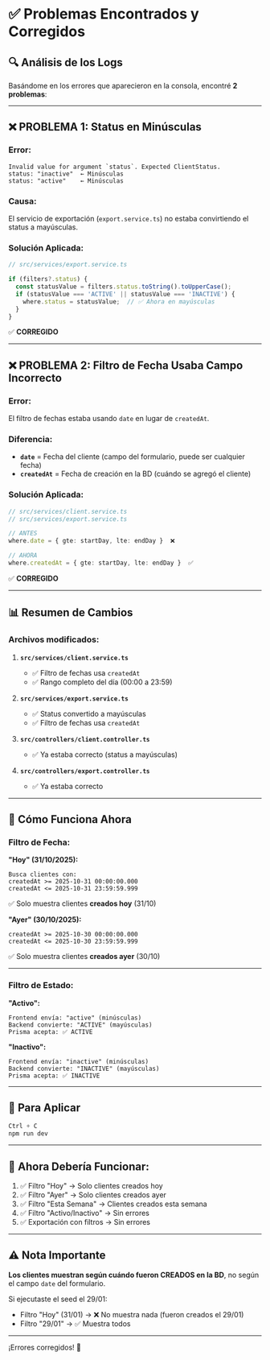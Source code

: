 # ✅ Problemas Encontrados y Corregidos

## 🔍 Análisis de los Logs

Basándome en los errores que aparecieron en la consola, encontré **2 problemas**:

---

## ❌ PROBLEMA 1: Status en Minúsculas

### Error:
```
Invalid value for argument `status`. Expected ClientStatus.
status: "inactive"  ← Minúsculas
status: "active"    ← Minúsculas
```

### Causa:
El servicio de exportación (`export.service.ts`) no estaba convirtiendo el status a mayúsculas.

### Solución Aplicada:
```typescript
// src/services/export.service.ts

if (filters?.status) {
  const statusValue = filters.status.toString().toUpperCase();
  if (statusValue === 'ACTIVE' || statusValue === 'INACTIVE') {
    where.status = statusValue;  // ✅ Ahora en mayúsculas
  }
}
```

✅ **CORREGIDO**

---

## ❌ PROBLEMA 2: Filtro de Fecha Usaba Campo Incorrecto

### Error:
El filtro de fechas estaba usando `date` en lugar de `createdAt`.

### Diferencia:
- **`date`** = Fecha del cliente (campo del formulario, puede ser cualquier fecha)
- **`createdAt`** = Fecha de creación en la BD (cuándo se agregó el cliente)

### Solución Aplicada:
```typescript
// src/services/client.service.ts
// src/services/export.service.ts

// ANTES
where.date = { gte: startDay, lte: endDay }  ❌

// AHORA
where.createdAt = { gte: startDay, lte: endDay }  ✅
```

✅ **CORREGIDO**

---

## 📊 Resumen de Cambios

### Archivos modificados:

1. **`src/services/client.service.ts`**
   - ✅ Filtro de fechas usa `createdAt`
   - ✅ Rango completo del día (00:00 a 23:59)

2. **`src/services/export.service.ts`**
   - ✅ Status convertido a mayúsculas
   - ✅ Filtro de fechas usa `createdAt`

3. **`src/controllers/client.controller.ts`**
   - ✅ Ya estaba correcto (status a mayúsculas)

4. **`src/controllers/export.controller.ts`**
   - ✅ Ya estaba correcto

---

## 🧪 Cómo Funciona Ahora

### Filtro de Fecha:

**"Hoy" (31/10/2025):**
```
Busca clientes con:
createdAt >= 2025-10-31 00:00:00.000
createdAt <= 2025-10-31 23:59:59.999
```

✅ Solo muestra clientes **creados hoy** (31/10)

**"Ayer" (30/10/2025):**
```
createdAt >= 2025-10-30 00:00:00.000
createdAt <= 2025-10-30 23:59:59.999
```

✅ Solo muestra clientes **creados ayer** (30/10)

---

### Filtro de Estado:

**"Activo":**
```
Frontend envía: "active" (minúsculas)
Backend convierte: "ACTIVE" (mayúsculas)
Prisma acepta: ✅ ACTIVE
```

**"Inactivo":**
```
Frontend envía: "inactive" (minúsculas)
Backend convierte: "INACTIVE" (mayúsculas)
Prisma acepta: ✅ INACTIVE
```

---

## 🔄 Para Aplicar

```powershell
Ctrl + C
npm run dev
```

---

## 🎯 Ahora Debería Funcionar:

1. ✅ Filtro "Hoy" → Solo clientes creados hoy
2. ✅ Filtro "Ayer" → Solo clientes creados ayer  
3. ✅ Filtro "Esta Semana" → Clientes creados esta semana
4. ✅ Filtro "Activo/Inactivo" → Sin errores
5. ✅ Exportación con filtros → Sin errores

---

## ⚠️ Nota Importante

**Los clientes muestran según cuándo fueron CREADOS en la BD**, no según el campo `date` del formulario.

Si ejecutaste el seed el 29/01:
- Filtro "Hoy" (31/01) → ❌ No muestra nada (fueron creados el 29/01)
- Filtro "29/01" → ✅ Muestra todos

---

¡Errores corregidos! 🎉

